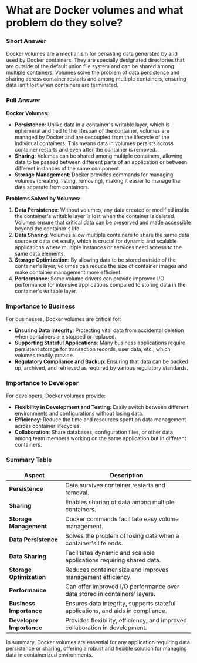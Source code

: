 # What are Docker volumes and what problem do they solve?

### Short Answer
Docker volumes are a mechanism for persisting data generated by and used by Docker containers. They are specially designated directories that are outside of the default union file system and can be shared among multiple containers. Volumes solve the problem of data persistence and sharing across container restarts and among multiple containers, ensuring data isn't lost when containers are terminated.

### Full Answer
**Docker Volumes:**
- **Persistence**: Unlike data in a container's writable layer, which is ephemeral and tied to the lifespan of the container, volumes are managed by Docker and are decoupled from the lifecycle of the individual containers. This means data in volumes persists across container restarts and even after the container is removed.
- **Sharing**: Volumes can be shared among multiple containers, allowing data to be passed between different parts of an application or between different instances of the same component.
- **Storage Management**: Docker provides commands for managing volumes (creating, listing, removing), making it easier to manage the data separate from containers.

**Problems Solved by Volumes:**
1. **Data Persistence**: Without volumes, any data created or modified inside the container's writable layer is lost when the container is deleted. Volumes ensure that critical data can be preserved and made accessible beyond the container's life.
2. **Data Sharing**: Volumes allow multiple containers to share the same data source or data set easily, which is crucial for dynamic and scalable applications where multiple instances or services need access to the same data elements.
3. **Storage Optimization**: By allowing data to be stored outside of the container's layer, volumes can reduce the size of container images and make container management more efficient.
4. **Performance**: Some volume drivers can provide improved I/O performance for intensive applications compared to storing data in the container's writable layer.

### Importance to Business
For businesses, Docker volumes are critical for:
- **Ensuring Data Integrity**: Protecting vital data from accidental deletion when containers are stopped or replaced.
- **Supporting Stateful Applications**: Many business applications require persistent storage for transaction records, user data, etc., which volumes readily provide.
- **Regulatory Compliance and Backup**: Ensuring that data can be backed up, archived, and retrieved as required by various regulatory standards.

### Importance to Developer
For developers, Docker volumes provide:
- **Flexibility in Development and Testing**: Easily switch between different environments and configurations without losing data.
- **Efficiency**: Reduce the time and resources spent on data management across container lifecycles.
- **Collaboration**: Share databases, configuration files, or other data among team members working on the same application but in different containers.

### Summary Table

| Aspect                 | Description                                                               |
|------------------------|---------------------------------------------------------------------------|
| **Persistence**        | Data survives container restarts and removal.                             |
| **Sharing**            | Enables sharing of data among multiple containers.                        |
| **Storage Management** | Docker commands facilitate easy volume management.                        |
| **Data Persistence**   | Solves the problem of losing data when a container's life ends.           |
| **Data Sharing**       | Facilitates dynamic and scalable applications requiring shared data.      |
| **Storage Optimization** | Reduces container size and improves management efficiency.               |
| **Performance**        | Can offer improved I/O performance over data stored in containers' layers.|
| **Business Importance** | Ensures data integrity, supports stateful applications, and aids in compliance. |
| **Developer Importance** | Provides flexibility, efficiency, and improved collaboration in development. |

In summary, Docker volumes are essential for any application requiring data persistence or sharing, offering a robust and flexible solution for managing data in containerized environments.
